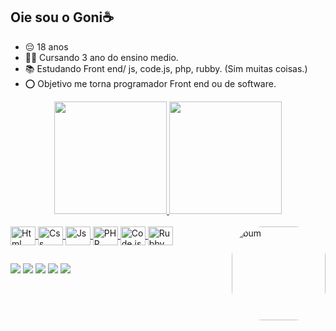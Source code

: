 ## Oie sou o Goni☕

- 😔 18 anos
- 👨‍🎓 Cursando 3 ano do ensino medio.
- 📚 Estudando Front end/ js, code.js, php, rubby. (Sim muitas coisas.)
- ⭕ Objetivo me torna programador Front end ou de software.


<div align="center">
  <a href="https://github.com/Gonikibo">
  <img height="180em" src="https://github-readme-stats.vercel.app/api?username=Gonikibo&show_icons=true&theme=cobalt&include_all_commits=true&count_private=true"/>
  <img height="180em" src="https://github-readme-stats.vercel.app/api/top-langs/?username=Gonikibo&layout=compact&langs_count=7&theme=cobalt"/>
</div>
<div style="display: inline_block"><br>
  <img align="center" alt="Html" height="30" width="40" src="https://cdn.jsdelivr.net/gh/devicons/devicon/icons/html5/html5-original.svg">
  <img align="center" alt="Css" height="30" width="40" src="https://cdn.jsdelivr.net/gh/devicons/devicon/icons/css3/css3-original.svg">
  <img align="center" alt="Js" height="30" width="40" src="https://cdn.jsdelivr.net/gh/devicons/devicon/icons/javascript/javascript-original.svg">
  <img align="center" alt="PHP" height="30" width="40" src="https://cdn.jsdelivr.net/gh/devicons/devicon/icons/php/php-original.svg">
  <img align="center" alt="Code.js" height="30" width="40" src="https://cdn.jsdelivr.net/gh/devicons/devicon/icons/nodejs/nodejs-original.svg">
  <img align="center" alt="Rubby" height="30" width="40" src="https://cdn.jsdelivr.net/gh/devicons/devicon/icons/ruby/ruby-original.svg">
  <img align="right" alt="bum" height="150" style="border-radius:50px;" src="https://i.picasion.com/pic92/3bb531b90e365a6452f25bc212e617c6.gif">
</div>
 <i class="devicon-css3-plain"></i>
 
 ##
 
 <div>
   <a href="https://www.instagram.com/jadson_goni/" target="_blank"><img src="https://img.shields.io/badge/Instagram-E4405F?style=for-the-badge&logo=instagram&logoColor=white"></a>
   <a href="https://www.linkedin.com/in/jadson-henirque-767891253/" target="_blank"><img src="https://img.shields.io/badge/LinkedIn-0077B5?style=for-the-badge&logo=linkedin&logoColor=white"></a>
   <a href="https://discord.gg/q5GJY5x2Gh"><img src="https://img.shields.io/badge/Discord-7289DA?style=for-the-badge&logo=discord&logoColor=white"></a>
   <a href="buymeacoffee.com/jadsonhenrb" target="_blank"><img src="https://img.shields.io/badge/Buy_Me_A_Coffee-FFDD00?style=for-the-badge&logo=buy-me-a-coffee&logoColor=black"></a>
    <a href = "mailto:jadsonhenrique56@gmail.com"><img src="https://img.shields.io/badge/-Gmail-%23333?style=for-the-badge&logo=gmail&logoColor=white" target="_blank"></a>
 </div>
